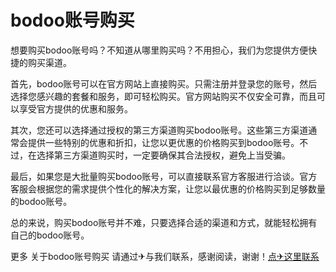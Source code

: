 # bodoo账号购买

想要购买bodoo账号吗？不知道从哪里购买吗？不用担心，我们为您提供方便快捷的购买渠道。

首先，bodoo账号可以在官方网站上直接购买。只需注册并登录您的账号，然后选择您感兴趣的套餐和服务，即可轻松购买。官方网站购买不仅安全可靠，而且可以享受官方提供的优惠和服务。

其次，您还可以选择通过授权的第三方渠道购买bodoo账号。这些第三方渠道通常会提供一些特别的优惠和折扣，让您以更优惠的价格购买到bodoo账号。不过，在选择第三方渠道购买时，一定要确保其合法授权，避免上当受骗。

最后，如果您是大批量购买bodoo账号，可以直接联系官方客服进行洽谈。官方客服会根据您的需求提供个性化的解决方案，让您以最优惠的价格购买到足够数量的bodoo账号。

总的来说，购买bodoo账号并不难，只要选择合适的渠道和方式，就能轻松拥有自己的bodoo账号。

更多 关于bodoo账号购买 请通过✈与我们联系，感谢阅读，谢谢！[点✈这里联系](https://t.me/sjlmbot)